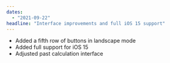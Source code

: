```yaml
---
dates: 
  - "2021-09-22"
headline: "Interface improvements and full iOS 15 support"
---
```

- Added a fifth row of buttons in landscape mode
- Added full support for iOS 15
- Adjusted past calculation interface